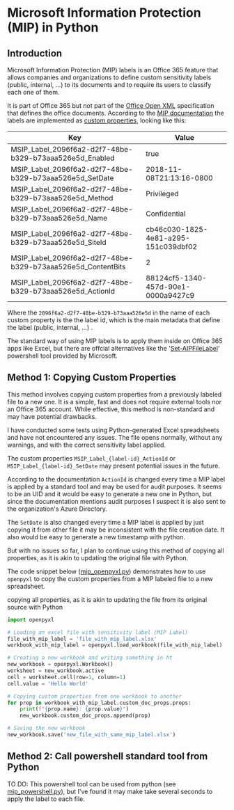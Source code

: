 # Microsoft Information Protection (MIP) in Python

## Introduction

Microsoft Information Protection (MIP) labels is an Office 365 feature that allows companies and organizations to define custom sensitivity labels (public, internal, ...) to its documents and to require its users to classify each one of them.

It is part of Office 365 but not part of the [Office Open XML](https://en.wikipedia.org/wiki/Office_Open_XML) specification that defines the office documents. According to the [MIP documentation](https://learn.microsoft.com/en-us/information-protection/develop/concept-mip-metadata) the labels are implemented as [custom properties](https://support.microsoft.com/en-us/office/view-or-change-the-properties-for-an-office-file-21d604c2-481e-4379-8e54-1dd4622c6b75), looking like this:

|Key                                                        |Value                               |
|-----------------------------------------------------------|------------------------------------|
|MSIP_Label_2096f6a2-d2f7-48be-b329-b73aaa526e5d_Enabled    |true
|MSIP_Label_2096f6a2-d2f7-48be-b329-b73aaa526e5d_SetDate    |2018-11-08T21:13:16-0800
|MSIP_Label_2096f6a2-d2f7-48be-b329-b73aaa526e5d_Method     |Privileged
|MSIP_Label_2096f6a2-d2f7-48be-b329-b73aaa526e5d_Name       |Confidential
|MSIP_Label_2096f6a2-d2f7-48be-b329-b73aaa526e5d_SiteId     |cb46c030-1825-4e81-a295-151c039dbf02
|MSIP_Label_2096f6a2-d2f7-48be-b329-b73aaa526e5d_ContentBits|2
|MSIP_Label_2096f6a2-d2f7-48be-b329-b73aaa526e5d_ActionId   |88124cf5-1340-457d-90e1-0000a9427c9

Where the `2096f6a2-d2f7-48be-b329-b73aaa526e5d` in the name of each custom property is the the label id, which is the main metadata that define the label (public, internal, ...) .

The standard way of using MIP labels is to apply them inside on Office 365 apps like Excel, but there are offcial alternatives like the '[Set-AIPFileLabel](https://learn.microsoft.com/en-us/powershell/module/azureinformationprotection/set-aipfilelabel?view=azureipps)' powershell tool provided by Microsoft.


## Method 1: Copying Custom Properties

This method involves copying custom properties from a previously labeled file to a new one. It is a simple, fast and does not require external tools nor an Office 365 account. While effective, this method  is non-standard and may have potential drawbacks.
 
I have conducted some tests using Python-generated Excel spreadsheets and have not encountered any issues. The file opens normally, without any warnings, and with the correct sensitivity label applied.

The custom properties `MSIP_Label_{label-id}_ActionId` or `MSIP_Label_{label-id}_SetDate` may present potential issues in the future.

According to the documentation `ActionId` is changed every time a MIP label is applied by a standard tool and may be used for audit purposes. It seems to be an UID and it would be easy to generate a new one in Python, but since the documentation mentions audit purposes I suspect it is also sent to the organization's Azure Directory.

The `SetDate` is also changed every time a MIP label is applied by just copying it from other file it may be inconsistent with the file creation date. It also would be easy to generate a new timestamp with python.

But with no issues so far, I plan to continue using this method of copying all properties, as it is akin to updating the original file with Python.

The code snippet below ([mip_openpyxl.py](https://github.com/brunomsantiago/mip_python/blob/main/mip_openpyxl.py)) demonstrates how to use `openpyxl` to copy the custom properties from a MIP labeled file to a new spreadsheet.

 copying all properties, as it is akin to updating the file from its original source with Python


```Python
import openpyxl

# Loading an excel file with sensitivity label (MIP Label)
file_with_mip_label = 'file_with_mip_label.xlsx'
workbook_with_mip_label = openpyxl.load_workbook(file_with_mip_label)

# Creating a new workbook and writing something in ht
new_workbook = openpyxl.Workbook()
worksheet = new_workbook.active
cell = worksheet.cell(row=1, column=1)
cell.value = 'Hello World'

# Copying custom properties from one workbook to another
for prop in workbook_with_mip_label.custom_doc_props.props:
    print(f"{prop.name}: {prop.value}")
    new_workbook.custom_doc_props.append(prop)

# Saving the new workbook
new_workbook.save('new_file_with_same_mip_label.xlsx')
```
## Method 2: Call powershell standard tool from  Python

 TO DO:
 This powershell tool can be used from python (see [mip_powershell.py](https://github.com/brunomsantiago/mip_python/blob/main/mip_powershell.py)), but I've found it may make take several seconds to apply the label to each file.